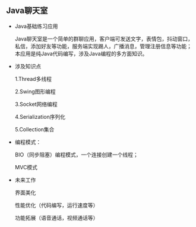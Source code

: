 ## Java聊天室
- Java基础练习应用

    Java聊天室是一个简单的群聊应用，客户端可发送文字，表情包，抖动窗口，私信，添加好友等功能，服务端实现踢人，广播消息，管理注册信息等功能；本应用是纯Java代码编写，涉及Java编程的多方面知识。

- 涉及知识点

    1.Thread多线程

    2.Swing图形编程

    3.Socket网络编程

    4.Serialization序列化
    
    5.Collection集合    

- 编程模式：

    BIO（同步阻塞）编程模式，一个连接创建一个线程；

    MVC模式

- 未来工作

  界面美化

  性能优化（代码编写，运行速度等）

  功能拓展（语音通话，视频通话等）